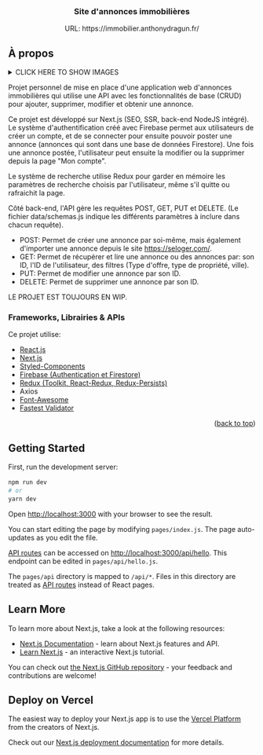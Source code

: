<div id="top"></div>
<br />
<div align="center">
  <h3 align="center">Site d'annonces immobilières</h3>

  <p align="center">
    URL: https://immobilier.anthonydragun.fr/
  </p>
</div>

<!-- ABOUT THE PROJECT -->
## À propos

<details class="images">
  <summary>CLICK HERE TO SHOW IMAGES</summary>
  <img align="top" src="home_desktop.jpeg" name="Page d'accueil grands écrans">
  <img align="top" src="search_desktop.jpeg" name="Page de recherche grands écrans">
  <img align="top" src="home_mobile.jpeg" name="Page d'accueil petits écrans">
  <img align="top" src="search_mobile.jpeg" name="Page de recherche petits écrans">
  <img align="top" src="google_speed_insight.jpg" name="Speed insight">
</details>

Projet personnel de mise en place d'une application web d'annonces immobilières qui utilise une API avec les fonctionnalités de base (CRUD) pour ajouter, supprimer, modifier et obtenir une annonce.

Ce projet est développé sur Next.js (SEO, SSR, back-end NodeJS intégré). Le système d'authentification créé avec Firebase permet aux utilisateurs de créer un compte, et de se connecter pour ensuite pouvoir poster une annonce (annonces qui sont dans une base de données Firestore). Une fois une annonce postée, l'utilisateur peut ensuite la modifier ou la supprimer depuis la page "Mon compte".

Le système de recherche utilise Redux pour garder en mémoire les paramètres de recherche choisis par l'utilisateur, même s'il quitte ou rafraichit la page.

Côté back-end, l'API gère les requêtes POST, GET, PUT et DELETE. (Le fichier data/schemas.js indique les différents paramètres à inclure dans chacun requête).

- POST: Permet de créer une annonce par soi-même, mais également d'importer une annonce depuis le site https://seloger.com/.
- GET: Permet de récupérer et lire une annonce ou des annonces par: son ID, l'ID de l'utilisateur, des filtres (Type d'offre, type de propriété, ville).
- PUT: Permet de modifier une annonce par son ID.
- DELETE: Permet de supprimer une annonce par son ID.

LE PROJET EST TOUJOURS EN WIP.

### Frameworks, Librairies & APIs

Ce projet utilise:

* [React.js](https://reactjs.org/)
* [Next.js](https://nextjs.org/)
* [Styled-Components](https://styled-components.com/)
* [Firebase (Authentication et Firestore)](https://firebase.google.com/)
* [Redux (Toolkit, React-Redux, Redux-Persists)](https://redux.js.org/)
* Axios
* [Font-Awesome](https://fontawesome.com/)
* [Fastest Validator](https://www.npmjs.com/package/fastest-validator)

<p align="right">(<a href="#top">back to top</a>)</p>



## Getting Started

First, run the development server:

```bash
npm run dev
# or
yarn dev
```

Open [http://localhost:3000](http://localhost:3000) with your browser to see the result.

You can start editing the page by modifying `pages/index.js`. The page auto-updates as you edit the file.

[API routes](https://nextjs.org/docs/api-routes/introduction) can be accessed on [http://localhost:3000/api/hello](http://localhost:3000/api/hello). This endpoint can be edited in `pages/api/hello.js`.

The `pages/api` directory is mapped to `/api/*`. Files in this directory are treated as [API routes](https://nextjs.org/docs/api-routes/introduction) instead of React pages.

## Learn More

To learn more about Next.js, take a look at the following resources:

- [Next.js Documentation](https://nextjs.org/docs) - learn about Next.js features and API.
- [Learn Next.js](https://nextjs.org/learn) - an interactive Next.js tutorial.

You can check out [the Next.js GitHub repository](https://github.com/vercel/next.js/) - your feedback and contributions are welcome!

## Deploy on Vercel

The easiest way to deploy your Next.js app is to use the [Vercel Platform](https://vercel.com/new?utm_medium=default-template&filter=next.js&utm_source=create-next-app&utm_campaign=create-next-app-readme) from the creators of Next.js.

Check out our [Next.js deployment documentation](https://nextjs.org/docs/deployment) for more details.
